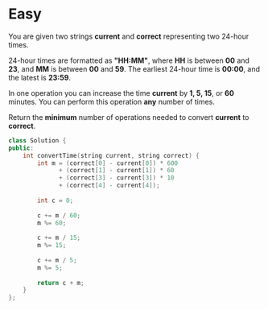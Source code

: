 # Easy

You are given two strings **current** and **correct** representing two 24-hour times.

24-hour times are formatted as **"HH:MM"**, where **HH** is between **00** and **23**, and **MM** is between **00** and **59**. The earliest 24-hour time is **00:00**, and the latest is **23:59**.

In one operation you can increase the time **current** by **1, 5, 15**, or **60** minutes. You can perform this operation **any** number of times.

Return the **minimum** number of operations needed to convert **current** to **correct**.

```cpp
class Solution {
public:
    int convertTime(string current, string correct) {
        int m = (correct[0] - current[0]) * 600 
              + (correct[1] - current[1]) * 60 
              + (correct[3] - current[3]) * 10 
              + (correct[4] - current[4]);
        
        int c = 0;
        
        c += m / 60;
        m %= 60;
        
        c += m / 15;
        m %= 15;
        
        c += m / 5;
        m %= 5;
        
        return c + m;
    }
};
```
